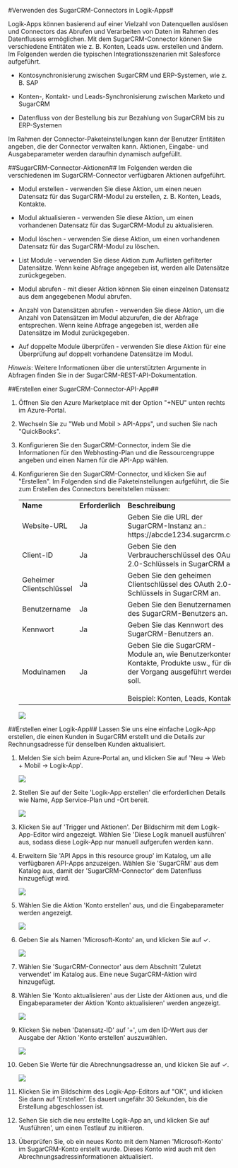 ﻿<properties 
   pageTitle="SugarCRM-Connector" 
   description="Verwenden des SugarCRM-Connectors" 
   services="app-service\logic" 
   documentationCenter=".net,nodejs,java" 
   authors="anuragdalmia" 
   manager="dwrede" 
   editor=""/>

<tags
   ms.service="app-service-logic"
   ms.devlang="multiple"
   ms.topic="article"
   ms.tgt_pltfrm="na"
   ms.workload="integration" 
   ms.date="04/01/2015"
   ms.author="vagarw"/>


#Verwenden des SugarCRM-Connectors in Logik-Apps#

Logik-Apps können basierend auf einer Vielzahl von Datenquellen auslösen und Connectors das Abrufen und Verarbeiten von Daten im Rahmen des Datenflusses ermöglichen. Mit dem SugarCRM-Connector können Sie verschiedene Entitäten wie z. B. Konten, Leads usw. erstellen und ändern. Im Folgenden werden die typischen Integrationsszenarien mit Salesforce aufgeführt.

- Kontosynchronisierung zwischen SugarCRM und ERP-Systemen, wie z. B. SAP

- Konten-, Kontakt- und Leads-Synchronisierung zwischen Marketo und SugarCRM

- Datenfluss von der Bestellung bis zur Bezahlung von SugarCRM bis zu ERP-Systemen


Im Rahmen der Connector-Paketeinstellungen kann der Benutzer Entitäten angeben, die der Connector verwalten kann. Aktionen, Eingabe- und Ausgabeparameter werden daraufhin dynamisch aufgefüllt. 

##SugarCRM-Connector-Aktionen##
Im Folgenden werden die verschiedenen im SugarCRM-Connector verfügbaren Aktionen aufgeführt.
 
- Modul erstellen - verwenden Sie diese Aktion, um einen neuen Datensatz für das SugarCRM-Modul zu erstellen, z. B. Konten, Leads, Kontakte.

- Modul aktualisieren - verwenden Sie diese Aktion, um einen vorhandenen Datensatz für das SugarCRM-Modul zu aktualisieren.

- Modul löschen - verwenden Sie diese Aktion, um einen vorhandenen Datensatz für das SugarCRM-Modul zu löschen.

- List Module - verwenden Sie diese Aktion zum Auflisten gefilterter Datensätze. Wenn keine Abfrage angegeben ist, werden alle Datensätze zurückgegeben.

- Modul abrufen - mit dieser Aktion können Sie einen einzelnen Datensatz aus dem angegebenen Modul abrufen.

- Anzahl von Datensätzen abrufen - verwenden Sie diese Aktion, um die Anzahl von Datensätzen im Modul abzurufen, die der Abfrage entsprechen. Wenn keine Abfrage angegeben ist, werden alle Datensätze im Modul zurückgegeben. 

- Auf doppelte Module überprüfen - verwenden Sie diese Aktion für eine Überprüfung auf doppelt vorhandene Datensätze im Modul.

*Hinweis*: Weitere Informationen über die unterstützten Argumente in Abfragen finden Sie in der SugarCRM-REST-API-Dokumentation.
   
##Erstellen einer SugarCRM-Connector-API-App##
1.	Öffnen Sie den Azure Marketplace mit der Option "+NEU" unten rechts im Azure-Portal.
2.	Wechseln Sie zu "Web und Mobil > API-Apps", und suchen Sie nach "QuickBooks".
3.	Konfigurieren Sie den SugarCRM-Connector, indem Sie die Informationen für den Webhosting-Plan und die Ressourcengruppe angeben und einen Namen für die API-App wählen.

4. Konfigurieren Sie den SugarCRM-Connector, und klicken Sie auf "Erstellen". Im Folgenden sind die Paketeinstellungen aufgeführt, die Sie zum Erstellen des Connectors bereitstellen müssen:

	<table>
	  <tr>
	    <td><b>Name</b></td>
	    <td><b>Erforderlich</b></td>
	    <td><b>Beschreibung</b></td>
	  </tr>
	  <tr>
	    <td>Website-URL</td>
	    <td>Ja</td>
	    <td>Geben Sie die URL der SugarCRM-Instanz an.: https://abcde1234.sugarcrm.com</td>
	  </tr>
	  <tr>
	    <td>Client-ID</td>
	    <td>Ja</td>
	    <td>Geben Sie den Verbraucherschlüssel des OAuth 2.0-Schlüssels in SugarCRM an. </td>
	  </tr>
	  <tr>
	    <td>Geheimer Clientschlüssel</td>
	    <td>Ja</td>
	    <td>Geben Sie den geheimen Clientschlüssel des OAuth 2.0-Schlüssels in SugarCRM an. </td>
	  </tr>
	<tr>
	    <td>Benutzername</td>
	    <td>Ja</td>
	    <td>Geben Sie den Benutzernamen des SugarCRM-Benutzers an.</td>
	  </tr>
		<tr>
	    <td>Kennwort</td>
	    <td>Ja</td>
	    <td>Geben Sie das Kennwort des SugarCRM-Benutzers an.</td>
	  </tr>
	  <tr>
	    <td>Modulnamen</td>
	    <td>Ja</td>
	    <td>Geben Sie die SugarCRM-Module an, wie Benutzerkonten, Kontakte, Produkte usw., für die der Vorgang ausgeführt werden soll.<br><br>Beispiel: Konten, Leads, Kontakte</td>
	  </tr>
	</table>

	![][9]				



##Erstellen einer Logik-App##
Lassen Sie uns eine einfache Logik-App erstellen, die einen Kunden in SugarCRM erstellt und die Details zur Rechnungsadresse für denselben Kunden aktualisiert.

1.	Melden Sie sich beim Azure-Portal an, und klicken Sie auf 'Neu -> Web + Mobil -> Logik-App'.

	![][1]

2.	Stellen Sie auf der Seite 'Logik-App erstellen' die erforderlichen Details wie Name, App Service-Plan und -Ort bereit.

	![][2]

3.	Klicken Sie auf 'Trigger und Aktionen'. Der Bildschirm mit dem Logik-App-Editor wird angezeigt. Wählen Sie 'Diese Logik manuell ausführen' aus, sodass diese Logik-App nur manuell aufgerufen werden kann.


5.	Erweitern Sie 'API Apps in this resource group' im Katalog, um alle verfügbaren API-Apps anzuzeigen. Wählen Sie 'SugarCRM' aus dem Katalog aus, damit der 'SugarCRM-Connector' dem Datenfluss hinzugefügt wird.


	![][3]

6.	Wählen Sie die Aktion 'Konto erstellen' aus, und die Eingabeparameter werden angezeigt.

	![][4]

12.	Geben Sie als Namen 'Microsoft-Konto' an, und klicken Sie auf ✓. 

	![][5]

13.	Wählen Sie 'SugarCRM-Connector' aus dem Abschnitt 'Zuletzt verwendet' im Katalog aus. Eine neue SugarCRM-Aktion wird hinzugefügt.

14.	Wählen Sie 'Konto aktualisieren' aus der Liste der Aktionen aus, und die Eingabeparameter der Aktion 'Konto aktualisieren' werden angezeigt.

	![][6]

15.	Klicken Sie neben 'Datensatz-ID' auf '+', um den ID-Wert aus der Ausgabe der Aktion 'Konto erstellen' auszuwählen. 

	![][7]

16.	Geben Sie Werte für die Abrechnungsadresse an, und klicken Sie auf ✓.

	![][8]

17. Klicken Sie im Bildschirm des Logik-App-Editors auf "OK", und klicken Sie dann auf  'Erstellen'. Es dauert ungefähr 30 Sekunden, bis die Erstellung abgeschlossen ist.

18. Sehen Sie sich die neu erstellte Logik-App an, und klicken Sie auf  'Ausführen', um einen Testlauf zu initiieren.

19. Überprüfen Sie, ob ein neues Konto mit dem Namen 'Microsoft-Konto' im SugarCRM-Konto erstellt wurde. Dieses Konto wird auch mit den Abrechnungsadressinformationen aktualisiert.

<!--Image references-->
[1]: ./media/app-service-logic-connector-sugarcrm/1_New_Logic_App.png
[2]: ./media/app-service-logic-connector-sugarcrm/2_Logic_App_Settings.png
[3]: ./media/app-service-logic-connector-sugarcrm/3_Select_SugarCRM_Gallery.png
[4]: ./media/app-service-logic-connector-sugarcrm/4_SugarCRM_Create_Account.png
[5]: ./media/app-service-logic-connector-sugarcrm/5_Create_Account_OK.png
[6]: ./media/app-service-logic-connector-sugarcrm/6_SugarCRM_Update_Account.png
[7]: ./media/app-service-logic-connector-sugarcrm/7_Record_ID_from_Create.png
[8]: ./media/app-service-logic-connector-sugarcrm/8_Update_Account_Address.png
[9]: ./media/app-service-logic-connector-sugarcrm/9_Create_new_SugarCRM_connector.png



<!--HONumber=52-->